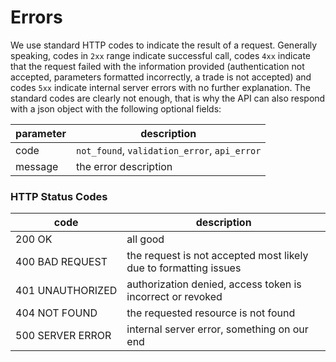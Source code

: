 # Errors

We use standard HTTP codes to indicate the result of a request. Generally speaking, codes in `2xx` range indicate successful call, codes `4xx` indicate that the request failed with the information provided (authentication not accepted, parameters formatted incorrectly, a trade is not accepted) and codes `5xx` indicate internal server errors with no further explanation. The standard codes are clearly not enough, that is why the API can also respond with a json object with the following optional fields:

parameter | description
---- | ----
code | `not_found`, `validation_error`, `api_error`
message | the error description

### HTTP Status Codes
code | description
---- | ----
200&nbsp;OK | all good
400&nbsp;BAD&nbsp;REQUEST | the request is not accepted most likely due to formatting issues
401&nbsp;UNAUTHORIZED | authorization denied, access token is incorrect or revoked
404&nbsp;NOT&nbsp;FOUND | the requested resource is not found
500&nbsp;SERVER&nbsp;ERROR | internal server error, something on our end